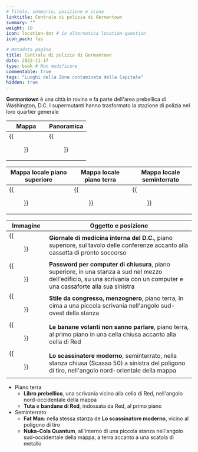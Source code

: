 ```yaml
---
# Titolo, sommario, posizione e icona
linktitle: Centrale di polizia di Germantown
summary: ""
weight: 10
icon: location-dot # in alternativa location-question
icon_pack: fas

# Metadata pagina
title: Centrale di polizia di Germantown
date: 2022-11-17
type: book # Non modificare
commentable: true
tags: "Luoghi della Zona contaminata della Capitale"
hidden: true
---
```


<div class="fo3">


**Germantown** è una città in rovina e fa parte dell'area prebellica di Washington, D.C. I supermutanti hanno trasformato la stazione di polizia nel loro quartier generale 


| Mappa                                            | Panoramica                                   |
| ------------------------------------------------ | -------------------------------------------- |
| {{<figure src="fo3/Germantown_Police_HQ_loc.webp">}} | {{<figure src="fo3/Germantown_Police_HQ.webp">}} |

| Mappa locale piano superiore                         | Mappa locale piano terra                                | Mappa locale seminterrato                           |
| ---------------------------------------------------- | ------------------------------------------------------- | --------------------------------------------------- |
| {{<figure src="fo3/Germantown_PHQ_top_floor_map.webp">}} | {{<figure src="fo3/Germantown_PHQ_ground_floor_map.webp">}} | {{<figure src="fo3/Germantown_PHQ_basement_map.webp">}} |

| Immagine                                                          | Oggetto e posizione                                                                                                                                                       |
| ----------------------------------------------------------------- | ------------------------------------------------------------------------------------------------------------------------------------------------------------------------- |
| {{<figure src="fo3/DC_Journal_of_IM_Germantown_Police_HQ.webp">}}     | **Giornale di medicina interna del D.C.**, piano superiore, sul tavolo delle conferenze accanto alla cassetta di pronto soccorso                                          |
| {{<figure src="fo3/Germantown_Police_HQ_Password.webp">}}             | **Password per computer di chiusura**, piano superiore, in una stanza a sud nel mezzo dell'edificio, su una scrivania con un computer  e una cassaforte alla sua sinistra |
| {{<figure src="fo3/FO3_LCS_Germantown_Police_HQ.webp">}}              | **Stile da congresso, menzognero**, piano terra, In cima a una piccola scrivania nell'angolo sud-ovest della stanza                                                       |
| {{<figure src="fo3/Flying_bananas_cant_talk.webp">}}                  | **Le banane volanti non sanno parlare**, piano terra, al primo piano in una cella chiusa accanto alla cella di Red                                                        |
| {{<figure src="fo3/Tumblers_and_Fat_Man_Germantown_Police_HQ.webp">}} | **Lo scassinatore moderno**, seminterrato, nella stanza chiusa (Scasso 50) a sinistra del poligono di tiro, nell'angolo nord-orientale della mappa                        |


- Piano terra
	- **Libro prebellico**,  una scrivania vicino alla cella di Red, nell'angolo nord-occidentale della mappa
	- **Tuta** e **bandana di Red**, indossata da Red, al primo piano
- Seminterrato
	- **Fat Man**: nella stessa stanza de **Lo scassinatore moderno**, vicino al poligono di tiro
	- **Nuka-Cola Quantum**, all'interno di una piccola stanza nell'angolo sud-occidentale della mappa, a terra accanto a una scatola di metallo


</div>

